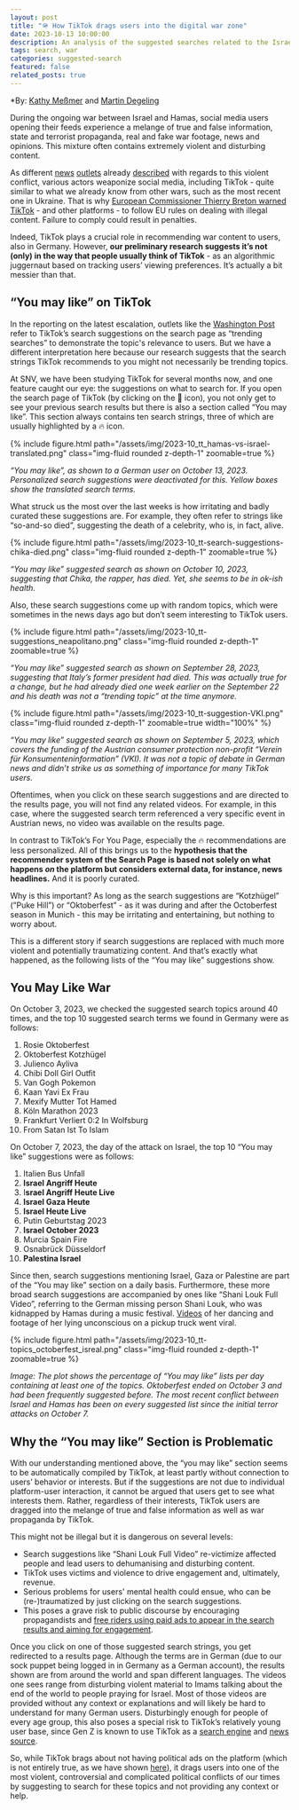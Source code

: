 ```yaml
---
layout: post
title: "🪖 How TikTok drags users into the digital war zone"
date: 2023-10-13 10:00:00
description: An analysis of the suggested searches related to the Israel-Hamas War
tags: search, war
categories: suggested-search
featured: false
related_posts: true
---
```

*By: [Kathy Meßmer](https://www.stiftung-nv.de/en/person/dr-anna-katharina-messmer) and [Martin Degeling](https://www.stiftung-nv.de/en/person/dr-martin-degeling)

During the ongoing war between Israel and Hamas, social media users opening their feeds experience a melange of true and false information, state and terrorist propaganda, real and fake war footage, news and opinions. This mixture often contains extremely violent and disturbing content. 

As different [news](https://www.washingtonpost.com/technology/2023/10/11/tiktok-youtube-israel-hamas-content-moderation/) [outlets](https://www.bloomberg.com/news/newsletters/2023-10-10/tiktok-videos-of-israel-palestine-conflict-show-new-role-for-the-platform) already [described](https://www.tagesschau.de/faktenfinder/israel-hamas-fakes-100.html) with regards to this violent conflict, various actors weaponize social media, including TikTok - quite similar to what we already know from other wars, such as the most recent one in Ukraine. That is why [European Commissioner Thierry Breton warned TikTok](https://edition.cnn.com/2023/10/12/tech/eu-tiktok-israel-hamas-disinformation/index.html) - and other platforms - to follow EU rules on dealing with illegal content. Failure to comply could result in penalties.

Indeed, TikTok plays a crucial role in recommending war content to users, also in Germany. However, **our preliminary research suggests it’s not (only) in the way that people usually think of TikTok** - as an algorithmic juggernaut based on tracking users’ viewing preferences. It’s actually a bit messier than that.

## “You may like” on TikTok

In the reporting on the latest escalation, outlets like the [Washington Post](https://www.washingtonpost.com/technology/2023/10/11/tiktok-youtube-israel-hamas-content-moderation/) refer to TikTok’s search suggestions on the search page as “trending searches” to demonstrate the topic's relevance to users. But we have a different interpretation here because our research suggests that the search strings TikTok recommends to you might not necessarily be trending topics. 

At SNV, we have been studying TikTok for several months now, and one feature caught our eye: the suggestions on what to search for. If you open the search page of TikTok (by clicking on the 🔎 icon), you not only get to see your previous search results but there is also a section called “You may like”. This section always contains ten search strings, three of which are usually highlighted by a 🔥 icon.

<div class="row justify-content-sm-center"><div class="col-sm-5 mt-4 mt-md-0">
{% include figure.html path="/assets/img/2023-10_tt_hamas-vs-israel-translated.png" class="img-fluid rounded z-depth-1" zoomable=true %} 
</div></div>

*“You may like”, as shown to a German user on October 13, 2023. Personalized search suggestions were deactivated for this. Yellow boxes show the translated search terms.*

What struck us the most over the last weeks is how irritating and badly curated these suggestions are. For example, they often refer to strings like “so-and-so died”, suggesting the death of a celebrity, who is, in fact, alive.

<div class="row justify-content-sm-center"><div class="col-sm-5 mt-4 mt-md-1">
{% include figure.html path="/assets/img/2023-10_tt-search-suggestions-chika-died.png" class="img-fluid rounded z-depth-1" zoomable=true %} 
</div></div>

*“You may like” suggested search as shown on October 10, 2023, suggesting that Chika, the rapper, has died. Yet, she seems to be in ok-ish health.*

Also, these search suggestions come up with random topics, which were sometimes in the news days ago but don’t seem interesting to TikTok users. 

<div class="row justify-content-sm-center"><div class="col-sm-4 mt-3 mt-md-0">
{% include figure.html path="/assets/img/2023-10_tt-suggestions_neapolitano.png" class="img-fluid rounded z-depth-1" zoomable=true %} 
</div></div>

*“You may like” suggested search as shown on September 28, 2023, suggesting that Italy’s former president had died. This was actually true for a change, but he had already died one week earlier on the September 22 and his death was not a “trending topic” at the time anymore.*

<div class="row justify-content-sm-center"><div class="col-sm-4 mt-3 mt-md-0">
{% include figure.html path="/assets/img/2023-10_tt-suggestion-VKI.png" class="img-fluid rounded z-depth-1" zoomable=true width="100%"   %} 
</div></div>

*“You may like” suggested search as shown on September 5, 2023, which covers the funding of the Austrian consumer protection non-profit “Verein für Konsumenteninformation” (VKI). It was not a topic of debate in German news and didn’t strike us as something of importance for many TikTok users.*

Oftentimes, when you click on these search suggestions and are directed to the results page, you will not find any related videos. For example, in this case, where the suggested search term referenced a very specific event in Austrian news, no video was available on the results page.

In contrast to TikTok’s For You Page, especially the 🔥 recommendations are less personalized. All of this brings us to the **hypothesis that the recommender system of the Search Page is based not solely on what happens *on* the platform but considers external data, for instance, news headlines.** And it is poorly curated.

Why is this important? As long as the search suggestions are “Kotzhügel” (”Puke Hill”) or “Oktoberfest” - as it was during and after the Octoberfest season in Munich - this may be irritating and entertaining, but nothing to worry about.

This is a different story if search suggestions are replaced with much more violent and potentially traumatizing content. And that’s exactly what happened, as the following lists of the “You may like” suggestions show.

## You May Like War

On October 3, 2023, we checked the suggested search topics around 40 times, and the top 10 suggested search terms we found in Germany were as follows:

1. Rosie Oktoberfest
2. Oktoberfest Kotzhügel     
3. Julienco Ayliva
4. Chibi Doll Girl Outfit
5. Van Gogh Pokemon
6. Kaan Yavi Ex Frau 
7. Mexify Mutter Tot Hamed
8. Köln Marathon 2023
9. Frankfurt Verliert 0:2 In Wolfsburg
10. From Satan Ist To Islam

On October 7, 2023, the day of the attack on Israel, the top 10 “You may like” suggestions were as follows:

1. Italien Bus Unfall
2. **Israel Angriff Heute**
3. I**srael Angriff Heute Live**
4. **Israel Gaza Heute**
5.  **Israel Heute Live**
6. Putin Geburtstag 2023
7. **Israel October 2023**
8. Murcia Spain Fire
9. Osnabrück Düsseldorf
10. **Palestina Israel**

Since then, search suggestions mentioning Israel, Gaza or Palestine are part of the “You may like” section on a daily basis. Furthermore, these more broad search suggestions are accompanied by ones like “Shani Louk Full Video”, referring to the German missing person Shani Louk, who was kidnapped by Hamas during a music festival. [Videos](https://edition.cnn.com/2023/10/07/middleeast/israel-gaza-fighting-hamas-attack-music-festival-intl-hnk/index.html) of her dancing and footage of her lying unconscious on a pickup truck went viral.

{% include figure.html path="/assets/img/2023-10_tt-topics_octoberfest_isreal.png" class="img-fluid rounded z-depth-1" zoomable=true %} 

*Image: The plot shows the percentage of “You may like” lists per day containing at least one of the topics. Oktoberfest ended on October 3 and had been frequently suggested before. The most recent conflict between Israel and Hamas has been on every suggested list since the initial terror attacks on October 7.*

## Why the “You may like” Section is Problematic

With our understanding mentioned above, the “you may like” section seems to be automatically compiled by TikTok, at least partly without connection to users’ behavior or interests. But if the suggestions are not due to individual platform-user interaction, it cannot be argued that users get to see what interests them. Rather, regardless of their interests, TikTok users are dragged into the melange of true and false information as well as war propaganda by TikTok.

This might not be illegal but it is dangerous on several levels:

- Search suggestions like “Shani Louk Full Video” re-victimize affected people and lead users to dehumanising and disturbing content.
- TikTok uses victims and violence to drive engagement and, ultimately, revenue.
- Serious problems for users' mental health could ensue, who can be (re-)traumatized by just clicking on the search suggestions.
- This poses a grave risk to public discourse by encouraging propagandists and [free riders using paid ads to appear in the search results and aiming for engagement](https://fortune.com/2023/10/12/tiktok-paid-promoted-videos-platform-israel-palestine-hamas-misinformation/).

Once you click on one of those suggested search strings, you get redirected to a results page. Although the terms are in German (due to our sock puppet being logged in in Germany as a German account), the results shown are from around the world and span different languages. The videos one sees range from disturbing violent material to Imams talking about the end of the world to people praying for Israel. Most of those videos are provided without any context or explanations and will likely be hard to understand for many German users. Disturbingly enough for people of every age group, this also poses a special risk to TikTok’s relatively young user base, since Gen Z is known to use TikTok as a [search engine](https://www.nytimes.com/2022/09/16/technology/gen-z-tiktok-search-engine.html) and [news source](https://reutersinstitute.politics.ox.ac.uk/sites/default/files/2023-06/Digital_News_Report_2023.pdf). 

So, while TikTok brags about not having political ads on the platform (which is not entirely true, as we have shown [here](https://tiktok-audit.com/blog/2023/We-found-100-political-ads-on-TikTok-Germany/)), it drags users into one of the most violent, controversial and complicated political conflicts of our times by suggesting to search for these topics and not providing any context or help.

